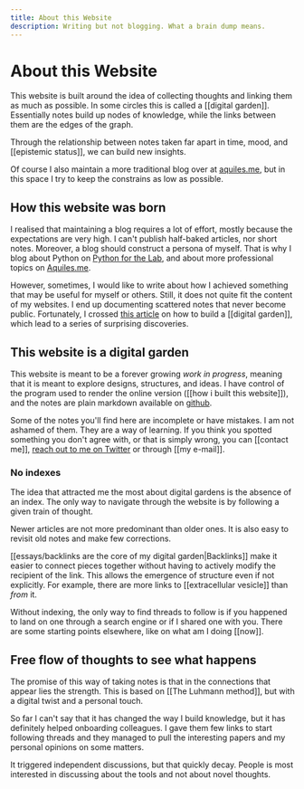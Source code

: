 ```yaml
---
title: About this Website
description: Writing but not blogging. What a brain dump means.
---
```


# About this Website
This website is built around the idea of collecting thoughts and linking them as much as possible. In some circles this is called a [[digital garden]]. Essentially notes build up nodes of knowledge, while the links between them are the edges of the graph. 

Through the relationship between notes taken far apart in time, mood, and [[epistemic status]], we can build new insights. 

Of course I also maintain a more traditional blog over at [aquiles.me](https://www.aquiles.me), but in this space I try to keep the constrains as low as possible. 

## How this website was born
I realised that maintaining a blog requires a lot of effort, mostly because the expectations are very high. I can't publish half-baked articles, nor short notes. Moreover, a blog should construct a persona of myself. That is why I blog about Python on [Python for the Lab](https://www.pythonforthelab.com), and about more professional topics on [Aquiles.me](https://www.aquiles.me). 

However, sometimes, I would like to write about how I achieved something that may be useful for myself or others. Still, it does not quite fit the content of my websites. I end up documenting scattered notes that never become public. Fortunately, I crossed [this article](https://nesslabs.com/digital-garden-tiddlywiki) on how to build a [[digital garden]], which lead to a series of surprising discoveries. 

## This website is a digital garden
This website is meant to be a forever growing *work in progress*, meaning that it is meant to explore designs, structures, and ideas. I have control of the program used to render the online version ([[how i built this website]]), and the notes are plain markdown available on [github](https://github.com/aquilesC/aquiles.me).

 Some of the notes you'll find here are incomplete or have mistakes. I am not ashamed of them. They are a way of learning. If you think you spotted something you don't agree with, or that is simply wrong, you can [[contact me]], [reach out to me on Twitter](https://www.twitter.com/aquicarattino) or through [[my e-mail]]. 

### No indexes
The idea that attracted me the most about digital gardens is the absence of an index. The only way to navigate through the website is by following a given train of thought. 

Newer articles are not more predominant than older ones. It is also easy to revisit old notes and make few corrections. 

[[essays/backlinks are the core of my digital garden|Backlinks]] make it easier to connect pieces together without having to actively modify the recipient of the link. This allows the emergence of structure even if not explicitly. For example, there are more links to [[extracellular vesicle]] than *from* it. 

Without indexing, the only way to find threads to follow is if you happened to land on one through a search engine or if I shared one with you. There are some starting points elsewhere, like on what am I doing [[now]]. 

## Free flow of thoughts to see what happens
The promise of this way of taking notes is that in the connections that appear lies the strength. This is based on [[The Luhmann method]], but with a digital twist and a personal touch. 

So far I can't say that it has changed the way I build knowledge, but it has definitely helped onboarding colleagues. I gave them few links to start following threads and they managed to pull the interesting papers and my personal opinions on some matters. 

It triggered independent discussions, but that quickly decay. People is most interested in discussing about the tools and not about novel thoughts. 